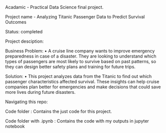 Acadamic - Practical Data Science final project.

Project name - Analyzing Titanic Passenger Data to Predict Survival Outcomes

Status: completed

Project desciption:

Business Problem:
    • A cruise line company wants to improve emergency preparedness
    in case of a disaster. They are looking to understand which types of
    passengers are most likely to survive based on past patterns, so
    they can design better safety plans and training for future trips.
    
Solution:
    • This project analyzes data from the Titanic to find out which
    passenger characteristics affected survival. These insights can help
    cruise companies plan better for emergencies and make decisions
    that could save more lives during future disasters.


Navigating this repo:

Code folder : Contains the just code for this project.

Code folder with .ipynb : Contains the code with my outputs in jupyter notebook



